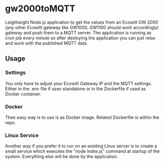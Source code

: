 # gw2000toMQTT
Leightwight Node.js application to get the values from an Ecowitt GW 2000 (any other Ecowitt gateway like GW1000, GW1100 should work accordingly) gateway and push them to a MQTT server. The application is running as cron job every minute so after deoloying the application you can just relax and work with the published MQTT data.

## Usage
### Settings
You only have to adjust your Ecowitt Gateway IP and the MQTT settings. Either in the .env file if uses standalone or in the Dockerfile if used as Docker container.

### Docker
Thee easy way is to use is as Docker image. Related Dockerfile is within the repo.

### Linux Service
Another way if you prefer it to run on an existing Linux server is to create a small service which exexutes the "node index.js" command at startup of the system. Everything else will be done by the application.

